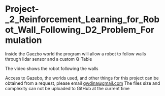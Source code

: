 # Project-_2_Reinforcement_Learning_for_Robot_Wall_Following_D2_Problem_Formulation
Inside the Gaezbo world the program will allow a robot to follow walls through lidar sensor and a custom Q-Table

The video shows the robot following the walls

Access to Gazebo, the worlds used, and other things for this project can be obtained from a request, please email gwdina@gmail.com
The files size and complexity can not be uploaded to GitHub at the current time
